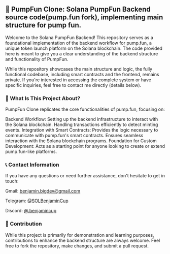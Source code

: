 ## 🚀 PumpFun Clone: Solana PumpFun Backend source code(pump.fun fork), implementing main structure for pump fun.

Welcome to the Solana PumpFun Backend!
This repository serves as a foundational implementation of the backend workflow for pump.fun, a unique token launch platform on the Solana blockchain. The code provided here is meant to give you a clear understanding of the backend structure and functionality of PumpFun.

While this repository showcases the main structure and logic, the fully functional codebase, including smart contracts and the frontend, remains private. If you're interested in accessing the complete system or have specific inquiries, feel free to contact me directly (details below).

### 🌟 What Is This Project About?
PumpFun Clone replicates the core functionalities of pump.fun, focusing on:

Backend Workflow:
Setting up the backend infrastructure to interact with the Solana blockchain.
Handling transactions efficiently to detect minting events.
Integration with Smart Contracts:
Provides the logic necessary to communicate with pump.fun's smart contracts.
Ensures seamless interaction with the Solana blockchain programs.
Foundation for Custom Development:
Acts as a starting point for anyone looking to create or extend pump.fun-like platforms.

### 📞 Contact Information
If you have any questions or need further assistance, don't hesitate to get in touch:

Gmail: benjamin.bigdev@gmail.com

Telegram: [@SOLBenjaminCup](https://t.me/SOLBenjaminCup)

Discord: [@.benjamincup](https://discord.com/channels/@me/1305610537790476382)

### 🤝 Contribution
While this project is primarily for demonstration and learning purposes, contributions to enhance the backend structure are always welcome.
Feel free to fork the repository, make changes, and submit a pull request.
